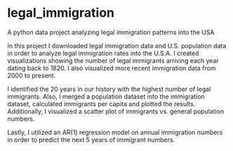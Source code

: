 # legal_immigration
A python data project analyzing legal immigration patterns into the USA

In this project I downloaded legal immigration data and U.S. population data in order to analyze legal immigration rates into the U.S.A. I created visualizations showing the number of legal immigrants arriving each year dating back to 1820. I also visualized more recent immigration data from 2000 to present. 

I identified the 20 years in our history with the highest number of legal immigrants. Also, I merged a population dataset into the immigration dataset, calculated immigrants per capita and plotted the results. Additionally, I visualized a scatter plot of immigrants vs. general population numbers. 

Lastly, I utilized an AR(1) regression model on annual immigration numbers in order to predict the next 5 years of immigrant numbers. 
